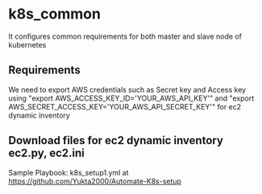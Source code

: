 k8s_common
=========

It configures common requirements for both master and slave node of kubernetes

Requirements
------------

We need to export AWS credentials such as Secret key and Access key using "export AWS_ACCESS_KEY_ID='YOUR_AWS_API_KEY'" and "export AWS_SECRET_ACCESS_KEY='YOUR_AWS_API_SECRET_KEY'" for ec2 dynamic inventory

 ## Download files for ec2 dynamic inventory ec2.py, ec2.ini

Sample Playbook: k8s_setup1.yml at https://github.com/Yukta2000/Automate-K8s-setup
